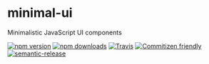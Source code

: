 # minimal-ui
Minimalistic JavaScript UI components

[![npm version](https://img.shields.io/npm/v/minimal-ui.svg?style=flat-square)](https://www.npmjs.com/package/minimal-ui)
[![npm downloads](https://img.shields.io/npm/dm/minimal-ui.svg?style=flat-square)](https://www.npmjs.com/package/minimal-ui)
[![Travis](https://img.shields.io/travis/rust-lang/rust.svg?style=flat-square)](https://travis-ci.org/arthur-xavier/minimal-ui)
[![Commitizen friendly](https://img.shields.io/badge/commitizen-friendly-brightgreen.svg?style=flat-square)](http://commitizen.github.io/cz-cli/)
[![semantic-release](https://img.shields.io/badge/%20%20%F0%9F%93%A6%F0%9F%9A%80-semantic--release-e10079.svg?style=flat-square)](https://github.com/semantic-release/semantic-release)
